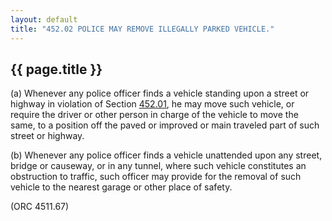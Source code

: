 ---
layout: default 
title: "452.02 POLICE MAY REMOVE ILLEGALLY PARKED VEHICLE."---

{{ page.title }}
----------------

​(a) Whenever any police officer finds a vehicle standing upon a street
or highway in violation of Section [452.01](26a82840.html), he may move
such vehicle, or require the driver or other person in charge of the
vehicle to move the same, to a position off the paved or improved or
main traveled part of such street or highway.

​(b) Whenever any police officer finds a vehicle unattended upon any
street, bridge or causeway, or in any tunnel, where such vehicle
constitutes an obstruction to traffic, such officer may provide for the
removal of such vehicle to the nearest garage or other place of safety.

(ORC 4511.67)
